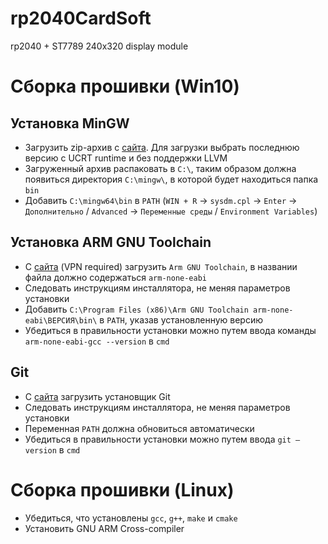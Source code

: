 # rp2040CardSoft
rp2040 + ST7789 240x320 display module

# Сборка прошивки (Win10)
## Установка MinGW
- Загрузить zip-архив с [сайта](https://winlibs.com). Для загрузки выбрать последнюю версию с UCRT runtime и без поддержки LLVM
- Загруженный архив распаковать в `C:\`, таким образом должна появиться директория `C:\mingw\`, в которой будет находиться папка `bin`
- Добавить `C:\mingw64\bin` в `PATH` (`WIN + R` -> `sysdm.cpl` -> `Enter` -> `Дополнительно` / `Advanced` -> `Переменные среды` / `Environment Variables`)
## Установка ARM GNU Toolchain
- С [сайта](https://developer.arm.com/Tools%20and%20Software/GNU%20Toolchain) (VPN required) загрузить `Arm GNU Toolchain`, в названии файла должно содержаться `arm-none-eabi`
- Следовать инструкциям инсталлятора, не меняя параметров установки
- Добавить `C:\Program Files (x86)\Arm GNU Toolchain arm-none-eabi\ВЕРСИЯ\bin\` в `PATH`, указав установленную версию
- Убедиться в правильности установки можно путем ввода команды `arm-none-eabi-gcc --version` в `cmd`
## Git
- С [сайта](https://git-scm.com/downloads/win) загрузить установщик Git
- Следовать инструкциям инсталлятора, не меняя параметров установки
- Переменная `PATH` должна обновиться автоматически
- Убедиться в правильности установки можно путем ввода `git –version` в `cmd`

# Сборка прошивки (Linux)
- Убедиться, что установлены `gcc`, `g++`, `make` и `cmake`
- Установить GNU ARM Cross-compiler
